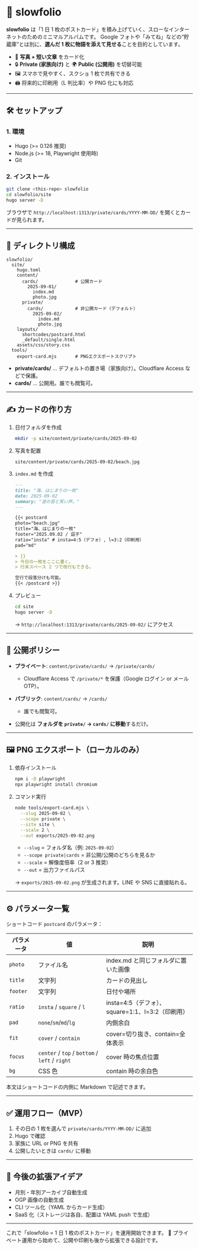 # 📖 slowfolio

**slowfolio** は「1 日 1 枚のポストカード」を積み上げていく、スローなインターネットのためのミニマルアルバムです。
Google フォトや「みてね」などの“貯蔵庫”とは別に、**選んだ 1 枚に物語を添えて見せる**ことを目的としています。

- 📸 **写真 + 短い文章** をカード化
- 🔒 **Private (家族向け)** と 🌍 **Public (公開用)** を切替可能
- 🖼 スマホで見やすく、スクショ 1 枚で共有できる
- 🖨 将来的に印刷用（L 判比率）や PNG 化にも対応

---

## 🛠 セットアップ

### 1. 環境

- Hugo (>= 0.126 推奨)
- Node.js (>= 18, Playwright 使用時)
- Git

### 2. インストール

```bash
git clone <this-repo> slowfolio
cd slowfolio/site
hugo server -D
```

ブラウザで `http://localhost:1313/private/cards/YYYY-MM-DD/` を開くとカードが見られます。

---

## 📂 ディレクトリ構成

```
slowfolio/
  site/
    hugo.toml
    content/
      cards/              # 公開カード
        2025-09-01/
          index.md
          photo.jpg
      private/
        cards/            # 非公開カード（デフォルト）
          2025-09-02/
            index.md
            photo.jpg
    layouts/
      shortcodes/postcard.html
      _default/single.html
    assets/css/story.css
  tools/
    export-card.mjs       # PNGエクスポートスクリプト
```

- **private/cards/** … デフォルトの置き場（家族向け）。Cloudflare Access などで保護。
- **cards/** … 公開用。誰でも閲覧可。

---

## ✍️ カードの作り方

1. 日付フォルダを作成

   ```bash
   mkdir -p site/content/private/cards/2025-09-02
   ```

2. 写真を配置

   ```
   site/content/private/cards/2025-09-02/beach.jpg
   ```

3. `index.md` を作成

   ```markdown
   ---
   title: "海、はじまりの一枚"
   date: 2025-09-02
   summary: "波の音と笑い声。"
   ---

   {{< postcard
   photo="beach.jpg"
   title="海、はじまりの一枚"
   footer="2025.09.02 / 逗子"
   ratio="insta" # insta=4:5（デフォ）, l=3:2（印刷用）
   pad="md"

   > }}
   > 今日の一枚をここに書く。  
   > 行末スペース 2 つで改行もできる。

   空行で段落分けも可能。
   {{< /postcard >}}
   ```

4. プレビュー

   ```bash
   cd site
   hugo server -D
   ```

   → `http://localhost:1313/private/cards/2025-09-02/` にアクセス

---

## 🔐 公開ポリシー

- **プライベート**: `content/private/cards/` → `/private/cards/`

  - Cloudflare Access で `/private/*` を保護（Google ログイン or メール OTP）。

- **パブリック**: `content/cards/` → `/cards/`

  - 誰でも閲覧可。

- 公開化は **フォルダを `private/` → `cards/` に移動**するだけ。

---

## 🖼 PNG エクスポート（ローカルのみ）

1. 依存インストール

   ```bash
   npm i -D playwright
   npx playwright install chromium
   ```

2. コマンド実行

   ```bash
   node tools/export-card.mjs \
     --slug 2025-09-02 \
     --scope private \
     --site site \
     --scale 2 \
     --out exports/2025-09-02.png
   ```

   - `--slug` = フォルダ名（例: `2025-09-02`）
   - `--scope private|cards` = 非公開/公開のどちらを見るか
   - `--scale` = 解像度倍率（2 or 3 推奨）
   - `--out` = 出力ファイルパス

   → `exports/2025-09-02.png` が生成されます。LINE や SNS に直接貼れる。

---

## ⚙️ パラメータ一覧

ショートコード `postcard` のパラメータ：

| パラメータ | 値                                             | 説明                                             |
| ---------- | ---------------------------------------------- | ------------------------------------------------ |
| `photo`    | ファイル名                                     | index.md と同じフォルダに置いた画像              |
| `title`    | 文字列                                         | カードの見出し                                   |
| `footer`   | 文字列                                         | 日付や場所                                       |
| `ratio`    | `insta` / `square` / `l`                       | insta=4:5（デフォ）、square=1:1、l=3:2（印刷用） |
| `pad`      | `none`/`sm`/`md`/`lg`                          | 内側余白                                         |
| `fit`      | `cover` / `contain`                            | cover=切り抜き、contain=全体表示                 |
| `focus`    | `center` / `top` / `bottom` / `left` / `right` | cover 時の焦点位置                               |
| `bg`       | CSS 色                                         | contain 時の余白色                               |

本文はショートコードの内側に Markdown で記述できます。

---

## ✅ 運用フロー（MVP）

1. その日の 1 枚を選んで `private/cards/YYYY-MM-DD/` に追加
2. Hugo で確認
3. 家族に URL or PNG を共有
4. 公開したいときは `cards/` に移動

---

## 🚀 今後の拡張アイデア

- 月別・年別アーカイブ自動生成
- OGP 画像の自動生成
- CLI ツール化（YAML からカード生成）
- SaaS 化（ストレージは各自、配置は YAML push で生成）

---

これで「slowfolio = 1 日 1 枚のポストカード」を運用開始できます。
📌 プライベート運用から始めて、公開や印刷も後から拡張できる設計です。
